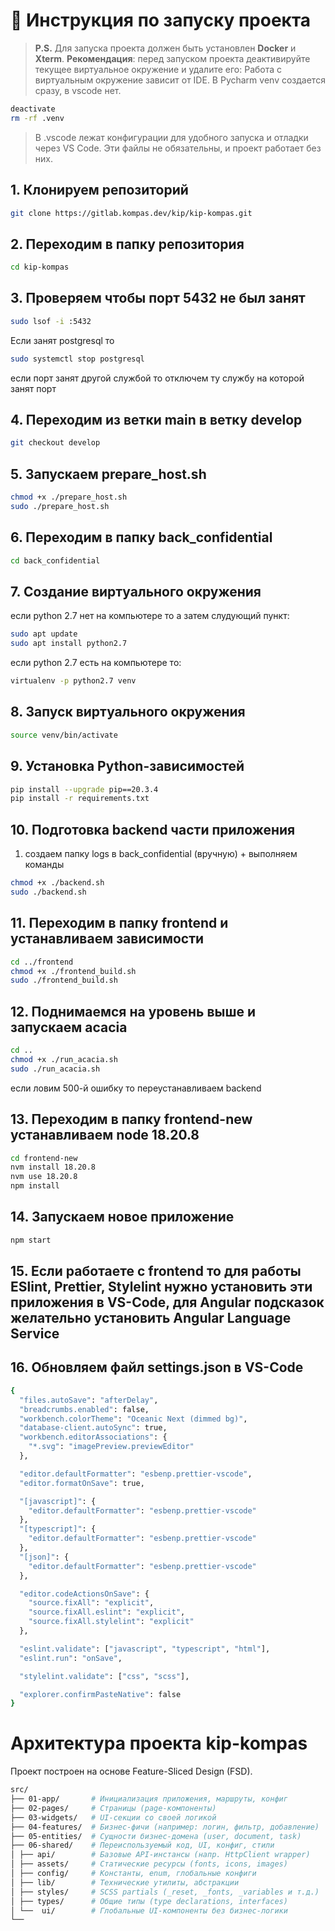 # 🚀 Инструкция по запуску проекта

> **P.S.** Для запуска проекта должен быть установлен **Docker** и **Xterm**.
> **Рекомендация**: перед запуском проекта деактивируйте текущее виртуальное окружение и удалите его:
> Работа с виртуальным окружение зависит от IDE. В Pycharm venv создается сразу, в vscode нет.

```bash
deactivate
rm -rf .venv
```

> В .vscode лежат конфигурации для удобного запуска и отладки через VS Code. Эти файлы не обязательны, и проект работает без них.

## 1. Клонируем репозиторий

```bash
git clone https://gitlab.kompas.dev/kip/kip-kompas.git
```

## 2. Переходим в папку репозитория

```bash
cd kip-kompas
```

## 3. Проверяем чтобы порт 5432 не был занят

```bash
sudo lsof -i :5432
```

Если занят postgresql то

```bash
sudo systemctl stop postgresql
```

если порт занят другой службой то отключем ту службу на которой занят порт

## 4. Переходим из ветки main в ветку develop

```bash
git checkout develop
```

## 5. Запускаем prepare_host.sh

```bash
chmod +x ./prepare_host.sh
sudo ./prepare_host.sh
```

## 6. Переходим в папку back_confidential

```bash
cd back_confidential
```

## 7. Создание виртуального окружения

если python 2.7 нет на компьютере то а затем слудующий пункт:

```bash
sudo apt update
sudo apt install python2.7
```

если python 2.7 есть на компьютере то:

```bash
virtualenv -p python2.7 venv
```

## 8. Запуск виртуального окружения

```bash
source venv/bin/activate
```

## 9. Установка Python-зависимостей

```bash
pip install --upgrade pip==20.3.4
pip install -r requirements.txt
```

## 10. Подготовка backend части приложения

1. создаем папку logs в back_confidential (вручную) + выполняем команды

```bash
chmod +x ./backend.sh
sudo ./backend.sh
```

## 11. Переходим в папку frontend и устанавливаем зависимости

```bash
cd ../frontend
chmod +x ./frontend_build.sh
sudo ./frontend_build.sh
```

## 12. Поднимаемся на уровень выше и запускаем acacia

```bash
cd ..
chmod +x ./run_acacia.sh
sudo ./run_acacia.sh
```

если ловим 500-й ошибку то переустанавливаем backend

## 13. Переходим в папку frontend-new устанавливаем node 18.20.8

```bash
cd frontend-new
nvm install 18.20.8
nvm use 18.20.8
npm install
```

## 14. Запускаем новое приложение

```bash
npm start
```

## 15. Если работаете с frontend то для работы ESlint, Prettier, Stylelint нужно установить эти приложения в VS-Code, для Angular подсказок желательно установить Angular Language Service

## 16. Обновляем файл settings.json в VS-Code

```bash
{
  "files.autoSave": "afterDelay",
  "breadcrumbs.enabled": false,
  "workbench.colorTheme": "Oceanic Next (dimmed bg)",
  "database-client.autoSync": true,
  "workbench.editorAssociations": {
    "*.svg": "imagePreview.previewEditor"
  },

  "editor.defaultFormatter": "esbenp.prettier-vscode",
  "editor.formatOnSave": true,

  "[javascript]": {
    "editor.defaultFormatter": "esbenp.prettier-vscode"
  },
  "[typescript]": {
    "editor.defaultFormatter": "esbenp.prettier-vscode"
  },
  "[json]": {
    "editor.defaultFormatter": "esbenp.prettier-vscode"
  },

  "editor.codeActionsOnSave": {
    "source.fixAll": "explicit",
    "source.fixAll.eslint": "explicit",
    "source.fixAll.stylelint": "explicit"
  },

  "eslint.validate": ["javascript", "typescript", "html"],
  "eslint.run": "onSave",

  "stylelint.validate": ["css", "scss"],

  "explorer.confirmPasteNative": false
}

```

# Архитектура проекта kip-kompas

Проект построен на основе Feature-Sliced Design (FSD).

```bash
src/
├── 01-app/       # Инициализация приложения, маршруты, конфиг
├── 02-pages/     # Страницы (page-компоненты)
├── 03-widgets/   # UI-секции со своей логикой
├── 04-features/  # Бизнес-фичи (например: логин, фильтр, добавление)
├── 05-entities/  # Сущности бизнес-домена (user, document, task)
├── 06-shared/    # Переиспользуемый код, UI, конфиг, стили
│ ├── api/        # Базовые API-инстансы (напр. HttpClient wrapper)
│ ├── assets/     # Статические ресурсы (fonts, icons, images)
│ ├── config/     # Константы, enum, глобальные конфиги
│ ├── lib/        # Технические утилиты, абстракции
│ ├── styles/     # SCSS partials (_reset, _fonts, _variables и т.д.)
│ ├── types/      # Общие типы (type declarations, interfaces)
│ └──  ui/        # Глобальные UI-компоненты без бизнес-логики
└──
```
